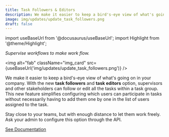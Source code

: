 ```yaml
---
title: Task Followers & Editors
description: We make it easier to keep a bird's-eye view of what's going on in your company. With the new task followers and task editors option, supervisors and other stakeholders can follow or edit all the tasks within a task group. This new feature simplifies configuring which users can participate in tasks without necessarily having to add them one by one in the list of users assigned to the task. Stay close to your teams, but with enough distance to let them work freely. Ask your admin to configure this option through the API.
image: img/updates/update_task_followers.png
draft: false
---
```


import useBaseUrl from '@docusaurus/useBaseUrl'; 
import Highlight from '@theme/Highlight';

<div className="align-center">
<div className="card">
<div className="card__header">

<span className="hero__subtitle"><em>

Supervise workflows to make work flow.

</em></span>

</div>
<div className="card__image">

<img alt="fab" className="img_card" src={useBaseUrl('img/updates/update_task_followers.png')} />
<br/>

</div>
<div className="card__body">

We make it easier to keep a bird's-eye view of what's going on in your company. With the new **task followers** and **task editors** option, supervisors and other stakeholders can follow or edit all the tasks within a task group. This new feature simplifies configuring which users can participate in tasks without necessarily having to add them one by one in the list of users assigned to the task. 

Stay close to your teams, but with enough distance to let them work freely. Ask your admin to configure this option through the API.
</div>
<div className="card__footer text-center align-padding-center">

<a className="button button--info button--block" href="/docs/documentation/api/tasks#patch-taskgroup-permissions">See Documentation</a>
<br/>

</div>
</div>
</div>

